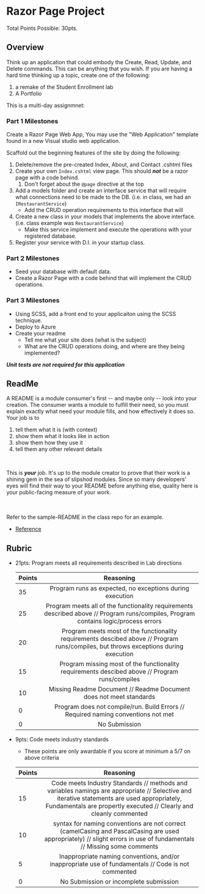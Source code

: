 # Razor Page Project

Total Points Possible: 30pts. 

## Overview
Think up an application that could embody the Create, Read, Update, and Delete commands.
This can be anything that you wish. If you are having a hard time thinking up a topic, create one of the following:
1. a remake of the Student Enrollment lab
2. A Portfolio

This is a multi-day assignmnet:

### Part 1 Milestones

Create a Razor Page Web App, You may use the "Web Application" template found in a new Visual studio web application. 

Scaffold out the beginning features of the site by doing the following:
1. Delete/remove the pre-created Index, About, and Contact .cshtml files
1. Create your own `Index.cshtml` view page. This should ***not*** be a razor page with a code behind. 
	1. Don't forget about the `@page` directive at the top
1. Add a models folder and create an interface service that will require what connections need to be made to the DB. (i.e. in class, we had an `IRestaurantService`)
	- Add the CRUD operation requirements to this interface that will 
1. Create a new class in your models that implements the above interface. (i.e. class example was `RestaurantService`)
	- Make this service implement and execute the operations with your registered database. 
1. Register your service with D.I. in your startup class. 


### Part 2 Milestones
- Seed your database with default data. 
- Create a Razor Page with a code behind that will implement the CRUD operations. 

### Part 3 Milestones
- Using SCSS, add a front end to your applicaiton using the SCSS technique. 
- Deploy to Azure
- Create your readme
	- Tell me what your site does (what is the subject)
	- What are the CRUD operations doing, and where are they being implemented?

***Unit tests are not required for this application***


## ReadMe
A README is a module consumer's first -- and maybe only -- look into your creation. The consumer wants a module to fulfill their need, so you must explain exactly what need your module fills, and how effectively it does so.
<br />
Your job is to

1. tell them what it is (with context)
2. show them what it looks like in action
3. show them how they use it
4. tell them any other relevant details
<br />

This is ***your*** job. It's up to the module creator to prove that their work is a shining gem in the sea of slipshod modules. Since so many developers' eyes will find their way to your README before anything else, quality here is your public-facing measure of your work.

<br /> <br /> Refer to the sample-README in the class repo for an example. 
- [Reference](https://github.com/noffle/art-of-readme)

## Rubric
- 21pts: Program meets all requirements described in Lab directions

	Points  | Reasoning | 
	 ------------ | :-----------: | 
	35       | Program runs as expected, no exceptions during execution |
	25       | Program meets all of the functionality requirements described above // Program runs/compiles, Program contains logic/process errors|
	20       | Program meets most of the functionality requirements descibed above // Program runs/compiles, but throws exceptions during execution |
	15       | Program missing most of the functionality requirements descibed above // Program runs/compiles |
	10       | Missing Readme Document // Readme Document does not meet standards |
	0       | Program does not compile/run. Build Errors // Required naming conventions not met |
	0       | No Submission |

- 9pts: Code meets industry standards
	- These points are only awardable if you score at minimum a 5/7 on above criteria

	Points  | Reasoning | 
	 ------------ | :-----------: | 
	15      | Code meets Industry Standards // methods and variables namings are appropriate // Selective and iterative statements are used appropriately, Fundamentals are propertly executed // Clearly and cleanly commented |
	10       | syntax for naming conventions are not correct (camelCasing and PascalCasing are used appropriately) // slight errors in use of fundamentals // Missing some comments |
	5       | Inappropriate naming conventions, and/or inappropriate use of fundamentals // Code is not commented  |
	0       | No Submission or incomplete submission |

